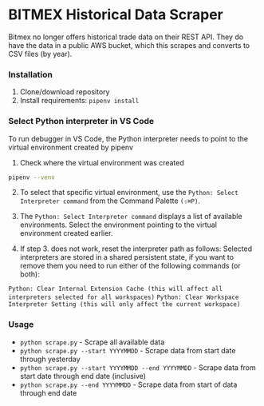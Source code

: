 # BITMEX Historical Data Scraper

Bitmex no longer offers historical trade data on their REST API. They do have the data in a public AWS bucket, which this scrapes and converts to CSV files (by year).


### Installation
1. Clone/download repository
2. Install requirements: `pipenv install`

### Select Python interpreter in VS Code
To run debugger in VS Code, the Python interpreter needs to point to the virtual environment created by pipenv
1. Check where the virtual environment was created
```sh
pipenv --venv
```

2. To select that specific virtual environment, use the `Python: Select Interpreter command` from the Command Palette `(⇧⌘P)`.

3. The `Python: Select Interpreter command` displays a list of available environments. Select the environment pointing to the virtual environment created earlier.

4. If step 3. does not work, reset the interpreter path as follows: Selected interpreters are stored in a shared persistent state, if you want to remove them you need to run either of the following commands (or both):

`Python: Clear Internal Extension Cache (this will affect all interpreters selected for all workspaces)`
`Python: Clear Workspace Interpreter Setting (this will only affect the current workspace)`

### Usage
* `python scrape.py` - Scrape all available data
* `python scrape.py --start YYYYMMDD` - Scrape data from start date through yesterday
* `python scrape.py --start YYYYMMDD --end YYYYMMDD` - Scrape data from start date through end date (inclusive)
* `python scrape.py --end YYYYMMDD` - Scrape data from start of data through end date
